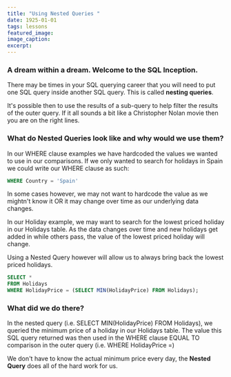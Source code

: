 ```yaml
---
title: "Using Nested Queries "
date: 1925-01-01
tags: lessons
featured_image: 
image_caption: 
excerpt: 
---
```

### A dream within a dream. Welcome to the SQL Inception.

There may be times in your SQL querying career that you will need to put one SQL query inside another SQL query. This is called **nesting queries**.

It's possible then to use the results of a sub-query to help filter the results of the outer query. If it all sounds a bit like a Christopher Nolan movie then you are on the right lines.

### What do Nested Queries look like and why would we use them?

In our WHERE clause examples we have hardcoded the values we wanted to use in our comparisons. If we only wanted to search for holidays in Spain we could write our WHERE clause as such:

```sql
WHERE Country = 'Spain'
```

In some cases however, we may not want to hardcode the value as we mightn't know it OR it may change over time as our underlying data changes.

In our Holiday example, we may want to search for the lowest priced holiday in our Holidays table. As the data changes over time and new holidays get added in while others pass, the value of the lowest priced holiday will change.

Using a Nested Query however will allow us to always bring back the lowest priced holidays.

```sql
SELECT * 
FROM Holidays 
WHERE HolidayPrice = (SELECT MIN(HolidayPrice) FROM Holidays);
```

### What did we do there?

In the nested query (i.e. SELECT MIN(HolidayPrice) FROM Holidays), we queried the minimum price of a holiday in our Holidays table. The value this SQL query returned was then used in the WHERE clause EQUAL TO comparison in the outer query (i.e. WHERE HolidayPrice =)

We don't have to know the actual minimum price every day, the **Nested Query** does all of the hard work for us.